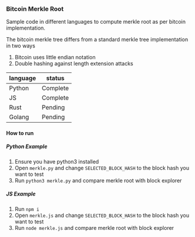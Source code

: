 ### Bitcoin Merkle Root

Sample code in different languages to compute merkle root as per bitcoin implementation.

The bitcoin merkle tree differs from a standard merkle tree implementation in two ways
1. Bitcoin uses little endian notation
2. Double hashing against length extension attacks


| language   | status      |
|------------|-------------|
| Python     | Complete    |
| JS         | Complete    |
| Rust       | Pending     |
| Golang     | Pending     |



#### How to run

##### Python Example
1. Ensure you have python3 installed
2. Open `merkle.py` and change `SELECTED_BLOCK_HASH` to the block hash you want to test
3. Run `python3 merkle.py` and compare merkle root with block explorer

##### JS Example
1. Run `npm i`
2. Open `merkle.js` and change `SELECTED_BLOCK_HASH` to the block hash you want to test
3. Run `node merkle.js` and compare merkle root with block explorer
